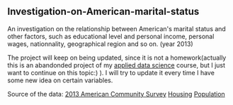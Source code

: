 Investigation-on-American-marital-status
---
An investigation on the relationship between American's marital status and other factors, such as educational level and personal income, personal wages, nationnality, geographical region and so on. (year 2013) 

The project will keep on being updated, since it is not a homework(actually this is an abandonded project of my [applied data science](http://www.columbia.edu/cu/bulletin/uwb/subj/STAT/W4249-20161-001/) course, but I just want to continue on this topic:) ). 
I will try to update it every time I have some new idea on certain variables.

Source of the data: 
[2013 American Community Survey](https://www.census.gov/programs-surveys/acs/about/information-guide.html)
[Housing](http://www2.census.gov/acs2013_1yr/pums/csv_hus.zip)
[Population](http://www2.census.gov/acs2013_1yr/pums/csv_pus.zip)
